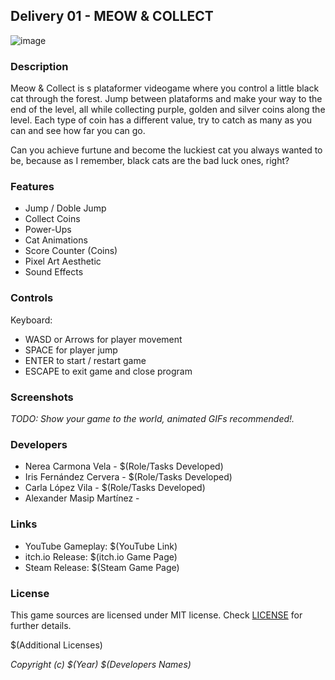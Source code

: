 ## Delivery 01 - MEOW & COLLECT

![image](https://github.com/user-attachments/assets/a34bf231-e5fc-47d1-95b3-74cebbf14304)


### Description

Meow & Collect is s plataformer videogame where you control a little black cat through the forest. Jump between plataforms and make your way to the end of the level, all while collecting purple, golden and silver coins along the level. Each type of coin has a different value, try to catch as many as you can and see how far you can go.

Can you achieve furtune and become the luckiest cat you always wanted to be, because as I remember, black cats are the bad luck ones, right?

### Features

 - Jump / Doble Jump
 - Collect Coins
 - Power-Ups
 - Cat Animations
 - Score Counter (Coins)
 - Pixel Art Aesthetic
 - Sound Effects

### Controls

Keyboard:
 - WASD or Arrows for player movement
 - SPACE for player jump
 - ENTER to start / restart game
 - ESCAPE to exit game and close program

### Screenshots

_TODO: Show your game to the world, animated GIFs recommended!._

### Developers

 - Nerea Carmona Vela - $(Role/Tasks Developed)
 - Iris Fernández Cervera - $(Role/Tasks Developed)
 - Carla López Vila - $(Role/Tasks Developed)
 - Alexander Masip Martínez -

### Links

 - YouTube Gameplay: $(YouTube Link)
 - itch.io Release: $(itch.io Game Page)
 - Steam Release: $(Steam Game Page)

### License

This game sources are licensed under MIT license. Check [LICENSE](LICENSE) for further details.

$(Additional Licenses)

*Copyright (c) $(Year) $(Developers Names)*

